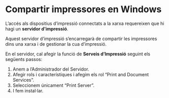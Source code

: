 # Compartir impressores en Windows

L’accés als dispositius d’impressió connectats a la xarxa requereixen que hi hagi un **servidor d’impressió**.

Aquest servidor d’impressió s’encarregarà de compartir les impressores dins una xarxa i de gestionar la cua d’impressió.

En el servidor, cal afegir la funció de **Serveis d’Impressió** seguint els següents passos:
1. Anem a l’Administrador del Servidor.
2. Afegir rols i característiques i afegim els rol “Print and Document Services”.
3. Seleccionem únicament “Print Server”.
4. I fem instal·lar.
